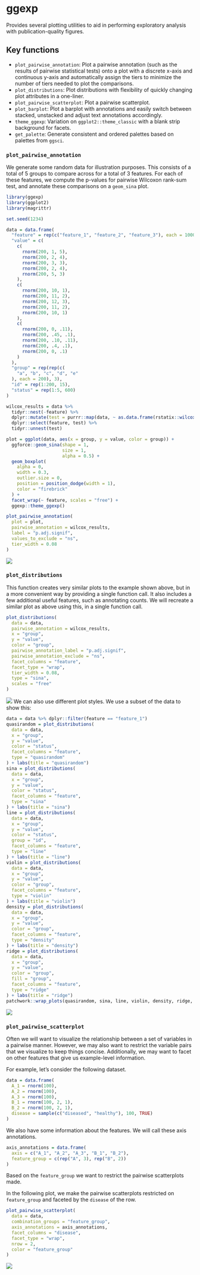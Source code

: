 ggexp
================

Provides several plotting utilities to aid in performing exploratory
analysis with publication-quality figures.

## Key functions

  - `plot_pairwise_annotation`: Plot a pairwise annotation (such as the
    results of pairwise statistical tests) onto a plot with a discrete
    x-axis and continuous y-axis and automatically assign the tiers to
    minimize the number of tiers needed to plot the comparisons.
  - `plot_distributions`: Plot distributions with flexibility of quickly
    changing plot attributes in a one-liner.
  - `plot_pairwise_scatterplot`: Plot a pairwise scatterplot.
  - `plot_barplot`: Plot a barplot with annotations and easily switch
    between stacked, unstacked and adjust text annotations accordingly.
  - `theme_ggexp`: Variation on `ggplot2::theme_classic` with a blank
    strip background for facets.
  - `get_palette`: Generate consistent and ordered palettes based on
    palettes from `ggsci`.

### `plot_pairwise_annotation`

We generate some random data for illustration purposes. This consists of
a total of 5 groups to compare across for a total of 3 features. For
each of these features, we compute the p-values for pairwise Wilcoxon
rank-sum test, and annotate these comparisons on a `geom_sina` plot.

``` r
library(ggexp)
library(ggplot2)
library(magrittr)

set.seed(1234)

data = data.frame(
  "feature" = rep(c("feature_1", "feature_2", "feature_3"), each = 1000),
  "value" = c(
    c(
      rnorm(200, 1, 5),
      rnorm(200, 2, 4),
      rnorm(200, 3, 3),
      rnorm(200, 2, 4),
      rnorm(200, 5, 3)
    ),
    c(
      rnorm(200, 10, 1),
      rnorm(200, 11, 2),
      rnorm(200, 12, 3),
      rnorm(200, 11, 2),
      rnorm(200, 10, 1)
    ),
    c(
      rnorm(200, 0, .11),
      rnorm(200, .45, .1),
      rnorm(200, .10, .11),
      rnorm(200, .4, .1),
      rnorm(200, 0, .1)
    )
  ),
  "group" = rep(rep(c(
    "a", "b", "c", "d", "e"
  ), each = 200), 3),
  "id" = rep(1:200, 15),
  "status" = rep(1:5, 600)
)

wilcox_results = data %>%
  tidyr::nest(-feature) %>%
  dplyr::mutate(test = purrr::map(data, ~ as.data.frame(rstatix::wilcox_test(.x, value ~ group)))) %>%
  dplyr::select(feature, test) %>%
  tidyr::unnest(test)

plot = ggplot(data, aes(x = group, y = value, color = group)) +
  ggforce::geom_sina(shape = 1,
                     size = 1,
                     alpha = 0.5) +
  geom_boxplot(
    alpha = 0,
    width = 0.3,
    outlier.size = 0,
    position = position_dodge(width = 1),
    color = "firebrick"
  ) +
  facet_wrap(~ feature, scales = "free") +
  ggexp::theme_ggexp()

plot_pairwise_annotation(
  plot = plot,
  pairwise_annotation = wilcox_results,
  label = "p.adj.signif",
  values_to_exclude = "ns",
  tier_width = 0.08
)
```

![](tools/README-plot_pairwise_annotation-1.png)<!-- -->

### `plot_distributions`

This function creates very similar plots to the example shown above, but
in a more convenient way by providing a single function call. It also
includes a few additional useful features, such as annotating counts. We
will recreate a similar plot as above using this, in a single function
call.

``` r
plot_distributions(
  data = data,
  pairwise_annotation = wilcox_results,
  x = "group",
  y = "value",
  color = "group",
  pairwise_annotation_label = "p.adj.signif",
  pairwise_annotation_exclude = "ns",
  facet_columns = "feature",
  facet_type = "wrap",
  tier_width = 0.08,
  type = "sina",
  scales = "free"
)
```

![](tools/README-plot_distributions-1.png)<!-- --> We can also use
different plot styles. We use a subset of the data to show this:

``` r
data = data %>% dplyr::filter(feature == "feature_1")
quasirandom = plot_distributions(
  data = data,
  x = "group",
  y = "value",
  color = "status",
  facet_columns = "feature",
  type = "quasirandom"
) + labs(title = "quasirandom")
sina = plot_distributions(
  data = data,
  x = "group",
  y = "value",
  color = "status",
  facet_columns = "feature",
  type = "sina"
) + labs(title = "sina")
line = plot_distributions(
  data = data,
  x = "group",
  y = "value",
  color = "status",
  group = "id",
  facet_columns = "feature",
  type = "line"
) + labs(title = "line")
violin = plot_distributions(
  data = data,
  x = "group",
  y = "value",
  color = "group",
  facet_columns = "feature",
  type = "violin"
) + labs(title = "violin")
density = plot_distributions(
  data = data,
  x = "group",
  y = "value",
  color = "group",
  facet_columns = "feature",
  type = "density"
) + labs(title = "density")
ridge = plot_distributions(
  data = data,
  x = "group",
  y = "value",
  color = "group",
  fill = "group",
  facet_columns = "feature",
  type = "ridge"
) + labs(title = "ridge")
patchwork::wrap_plots(quasirandom, sina, line, violin, density, ridge, nrow = 2)
```

![](tools/README-plot_styles-1.png)<!-- -->

### `plot_pairwise_scatterplot`

Often we will want to visualize the relationship between a set of
variables in a pairwise manner. However, we may also want to restrict
the variable pairs that we visualize to keep things concise.
Additionally, we may want to facet on other features that give us
example-level information.

For example, let’s consider the following dataset.

``` r
data = data.frame(
  A_1 = rnorm(100),
  A_2 = rnorm(100),
  A_3 = rnorm(100),
  B_1 = rnorm(100, 2, 1),
  B_2 = rnorm(100, 2, 1),
  disease = sample(c("diseased", "healthy"), 100, TRUE)
)
```

We also have some information about the features. We will call these
axis annotations.

``` r
axis_annotations = data.frame(
  axis = c("A_1", "A_2", "A_3", "B_1", "B_2"),
  feature_group = c(rep("A", 3), rep("B", 2))
)
```

Based on the `feature_group` we want to restrict the pairwise
scatterplots made.

In the following plot, we make the pairwise scatterplots restricted on
`feature_group` and faceted by the `disease` of the row.

``` r
plot_pairwise_scatterplot(
  data = data,
  combination_groups = "feature_group",
  axis_annotations = axis_annotations,
  facet_columns = "disease",
  facet_type = "wrap",
  nrow = 2,
  color = "feature_group"
)
```

![](tools/README-plot_pairwise_scatterplot_3-1.png)<!-- -->
